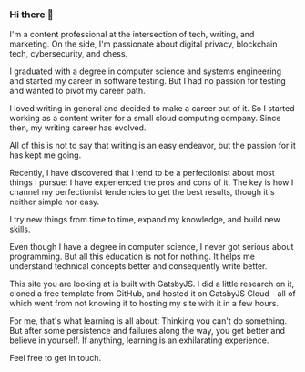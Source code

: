 ### Hi there 👋

I'm a content professional at the intersection of tech, writing, and marketing. On the side, I'm passionate about digital privacy, blockchain tech, cybersecurity, and chess.

I graduated with a degree in computer science and systems engineering and started my career in software testing. But I had no passion for testing and wanted to pivot my career path.

I loved writing in general and decided to make a career out of it. So I started working as a content writer for a small cloud computing company. Since then, my writing career has evolved.

All of this is not to say that writing is an easy endeavor, but the passion for it has kept me going.

Recently, I have discovered that I tend to be a perfectionist about most things I pursue: I have experienced the pros and cons of it. The key is how I channel my perfectionist tendencies to get the best results, though it's neither simple nor easy. 

I try new things from time to time, expand my knowledge, and build new skills.

Even though I have a degree in computer science, I never got serious about programming. But all this education is not for nothing. It helps me understand technical concepts better and consequently write better.

This site you are looking at is built with GatsbyJS. I did a little research on it, cloned a free template from GitHub, and hosted it on GatsbyJS Cloud - all of which went from not knowing it to hosting my site with it in a few hours.

For me, that's what learning is all about: Thinking you can't do something. But after some persistence and failures along the way, you get better and believe in yourself. If anything, learning is an exhilarating experience.

Feel free to get in touch.

<!--
**raghunath-r-a/raghunath-r-a** is a ✨ _special_ ✨ repository because its `README.md` (this file) appears on your GitHub profile.

Here are some ideas to get you started:

- 🔭 I’m currently working on ...
- 🌱 I’m currently learning ...
- 👯 I’m looking to collaborate on ...
- 🤔 I’m looking for help with ...
- 💬 Ask me about ...
- 📫 How to reach me: ...
- 😄 Pronouns: ...
- ⚡ Fun fact: ...
-->
